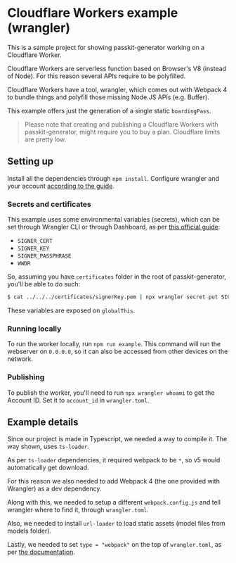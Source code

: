 # Cloudflare Workers example (wrangler)

This is a sample project for showing passkit-generator working on a Cloudflare Worker.

Cloudflare Workers are serverless function based on Browser's V8 (instead of Node). For this reason several APIs require to be polyfilled.

Cloudflare Workers have a tool, wrangler, which comes out with Webpack 4 to bundle things and polyfill those missing Node.JS APIs (e.g. Buffer).

This example offers just the generation of a single static `boardingPass`.

> Please note that creating and publishing a Cloudflare Workers with passkit-generator, might require you to buy a plan.
> Cloudflare limits are pretty low.

## Setting up

Install all the dependencies through `npm install`.
Configure wrangler and your account [according to the guide](https://developers.cloudflare.com/workers/get-started/guide).

### Secrets and certificates

This example uses some environmental variables (secrets), which can be set through Wrangler CLI or through Dashboard, as per [this official guide](https://developers.cloudflare.com/workers/platform/environment-variables#adding-secrets-via-wrangler):

-   `SIGNER_CERT`
-   `SIGNER_KEY`
-   `SIGNER_PASSPHRASE`
-   `WWDR`

So, assuming you have `certificates` folder in the root of passkit-generator, you'll be able to do such:

```sh
$ cat ../../../certificates/signerKey.pem | npx wrangler secret put SIGNER_KEY
```

These variables are exposed on `globalThis`.

### Running locally

To run the worker locally, run `npm run example`. This command will run the webserver on `0.0.0.0`, so it can also be accessed from other devices on the network.

### Publishing

To publish the worker, you'll need to run `npx wrangler whoami` to get the Account ID. Set it to `account_id` in `wrangler.toml`.

## Example details

Since our project is made in Typescript, we needed a way to compile it. The way shown, uses `ts-loader`.

As per `ts-loader` dependencies, it required webpack to be `*`, so v5 would automatically get download.

For this reason we also needed to add Webpack 4 (the one provided with Wrangler) as a dev dependency.

Along with this, we needed to setup a different `webpack.config.js` and tell wrangler where to find it, through `wrangler.toml`.

Also, we needed to install `url-loader` to load static assets (model files from models folder).

Lastly, we needed to set `type = "webpack"` on the top of `wrangler.toml`, as per [the documentation](https://developers.cloudflare.com/workers/cli-wrangler/webpack).

